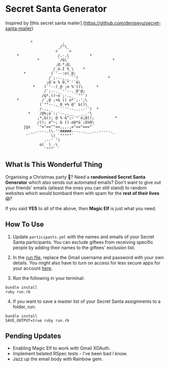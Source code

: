 # Secret Santa Generator

Inspired by [this secret santa mailer].(https://github.com/deniseyu/secret-santa-mailer)

```

           *             ,
                       _/^\_
                      <     >
     *                 /.-.\         *
              *        `/&\`                   *
                      ,@.*;@,
                     /_o.I %_\    *
        *           (`'--:o(_@;
                   /`;--.,__ `')             *
                  ;@`o % O,*`'`&\
            *    (`'--)_@ ;o %'()\      *
                 /`;--._`''--._O'@;
                /&*,()~o`;-.,_ `""`)
     *          /`,@ ;+& () o*`;-';\
               (`""--.,_0 +% @' &()\
               /-.,_    ``''--....-'`)  *
          *    /@%;o`:;'--,.__   __.'\
              ;*,&(); @ % &^;~`"`o;@();         *
              /(); o^~; & ().o@*&`;&%O\
        jgs   `"="==""==,,,.,="=="==="`
           __.----.(\-''#####---...___...-----._
         '`         \)_`"""""`
                 .--' ')
               o(  )_-\
                 `"""` `
```

## What Is This Wonderful Thing

Organising a Christmas party 🤶? Need a **randomised Secret Santa Generator** which also sends out automated emails? Don't want to give out your friends' emails (atleast the ones you can still stand) to random websites which would bombard them with spam for the **rest of their lives** 😱?

If you said **YES** to all of the above, then **Magic Elf** is just what you need.


## How To Use

1. Update ```participants.yml``` with the names and emails of your Secret Santa participants. You can exclude giftees from receiving specific people by adding their names to the giftees' exclusion list.

2. In the [run file](run.rb), replace the Gmail username and password with your own details. You might also have to turn on access for less secure apps for your account [here](https://myaccount.google.com/lesssecureapps).

3. Run the following in your terminal:
```
bundle install
ruby run.rb
```

4. If you want to save a master list of your Secret Santa assignments to a folder, run:
```
bundle install
SAVE_OUTPUT=true ruby run.rb
```


## Pending Updates
* Enabling Magic Elf to work with Gmail XOAuth.
* Implement belated RSpec tests - I've been bad I know.
* Jazz up the email body with Rainbow gem. 
